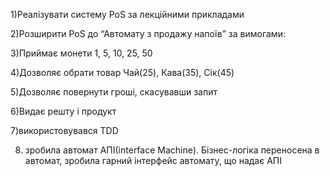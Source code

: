 1)Реалізувати систему PoS за лекційними прикладами

2)Розширити PoS до “Автомату з продажу напоїв” за вимогами:

3)Приймає монети 1, 5, 10, 25, 50

4)Дозволяє обрати товар Чай(25), Кава(35), Сік(45)

5)Дозволяє повернути гроші, скасувавши запит

6)Видає решту і продукт

7)використовувався TDD

8) зробила автомат  АПІ(interface Machine). Бізнес-логіка переносена в автомат, 
зробила гарний інтерфейс автомату, що надає АПІ
